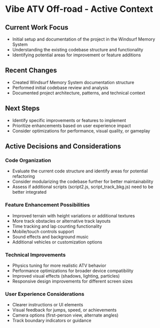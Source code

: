 # Vibe ATV Off-road - Active Context

## Current Work Focus
- Initial setup and documentation of the project in the Windsurf Memory System
- Understanding the existing codebase structure and functionality
- Identifying potential areas for improvement or feature additions

## Recent Changes
- Created Windsurf Memory System documentation structure
- Performed initial codebase review and analysis
- Documented project architecture, patterns, and technical context

## Next Steps
- Identify specific improvements or features to implement
- Prioritize enhancements based on user experience impact
- Consider optimizations for performance, visual quality, or gameplay

## Active Decisions and Considerations

### Code Organization
- Evaluate the current code structure and identify areas for potential refactoring
- Consider modularizing the codebase further for better maintainability
- Assess if additional scripts (script2.js, script_track_bkg.js) need to be better integrated

### Feature Enhancement Possibilities
- Improved terrain with height variations or additional textures
- More track obstacles or alternative track layouts
- Time tracking and lap counting functionality
- Mobile/touch controls support
- Sound effects and background music
- Additional vehicles or customization options

### Technical Improvements
- Physics tuning for more realistic ATV behavior
- Performance optimizations for broader device compatibility
- Improved visual effects (shadows, lighting, particles)
- Responsive design improvements for different screen sizes

### User Experience Considerations
- Clearer instructions or UI elements
- Visual feedback for jumps, speed, or achievements
- Camera options (first-person view, alternate angles)
- Track boundary indicators or guidance
